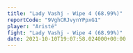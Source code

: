 ```yaml
---
title: "Lady Vashj - Wipe 4 (68.99%)"
reportCode: "9VghCRJvynYPpxG1"
player: "Aristé"
fight: "Lady Vashj - Wipe 4 (68.99%)"
date: 2021-10-10T19:07:58.024000+00:00
---
```

